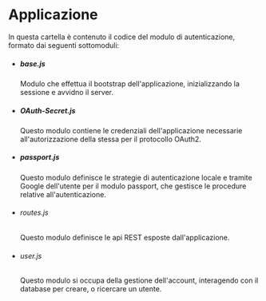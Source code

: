 # Applicazione
In questa cartella è contenuto il codice del modulo di autenticazione, formato dai seguenti sottomoduli:

* ##### _base.js_

  Modulo che effettua il bootstrap dell'applicazione, inizializzando la sessione e avvidno il server.

* ##### _OAuth-Secret.js_

  Questo modulo contiene le credenziali dell'applicazione necessarie all'autorizzazione della stessa per il protocollo OAuth2.

* ##### _passport.js_

  Questo modulo definisce le strategie di autenticazione locale e tramite Google dell'utente per il modulo passport, che gestisce le procedure relative all'autenticazione.

* ###### _routes.js_

  Questo modulo definisce le api REST esposte dall'applicazione.

* ###### _user.js_
  Questo modulo si occupa della gestione dell'account, interagendo con il database per creare, o ricercare un utente.
